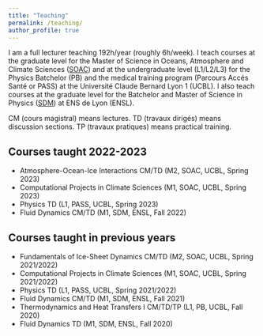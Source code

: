 ```yaml
---
title: "Teaching"
permalink: /teaching/
author_profile: true
---
```


I am a full lecturer teaching 192h/year (roughly 6h/week). I teach courses at the graduate level for the Master of Science in Oceans, Atmosphere and Climate Sciences ([SOAC](https://master-soac.univ-lyon1.fr/icap_website/view/3634)) and at the undergraduate level (L1/L2/L3) for the Physics Batchelor (PB) and the medical training program (Parcours Accés Santé or PASS) at the Université Claude Bernard Lyon 1 (UCBL). I also teach courses at the graduate level for the Batchelor and Master of Science in Physics ([SDM](http://www.ens-lyon.fr/MasterSDM/)) at ENS de Lyon (ENSL). 

CM (cours magistral) means lectures. TD (travaux dirigés) means discussion sections. TP (travaux pratiques) means practical training.

## Courses taught 2022-2023

* Atmosphere-Ocean-Ice Interactions CM/TD (M2, SOAC, UCBL, Spring 2023)
* Computational Projects in Climate Sciences (M1, SOAC, UCBL, Spring 2023)
* Physics TD (L1, PASS, UCBL, Spring 2023)
* Fluid Dynamics CM/TD (M1, SDM, ENSL, Fall 2022)

## Courses taught in previous years

* Fundamentals of Ice-Sheet Dynamics CM/TD (M2, SOAC, UCBL, Spring 2021/2022)
* Computational Projects in Climate Sciences (M1, SOAC, UCBL, Spring 2021/2022)
* Physics TD (L1, PASS, UCBL, Spring 2021/2022)
* Fluid Dynamics CM/TD (M1, SDM, ENSL, Fall 2021)
* Thermodynamics and Heat Transfers I CM/TD/TP (L1, PB, UCBL, Fall 2020)
* Fluid Dynamics TD (M1, SDM, ENSL, Fall 2020)

